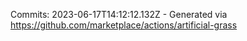 Commits: 2023-06-17T14:12:12.132Z - Generated via https://github.com/marketplace/actions/artificial-grass
<br>
